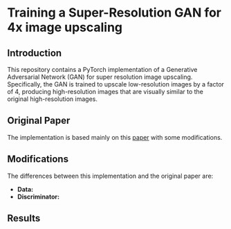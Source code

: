 # Training a Super-Resolution GAN for 4x image upscaling

## Introduction
This repository contains a PyTorch implementation of a Generative Adversarial Network (GAN) for super resolution image upscaling. Specifically, the GAN is trained to upscale low-resolution images by a factor of 4, producing high-resolution images that are visually similar to the original high-resolution images.

## Original Paper
The implementation is based mainly on this [paper](https://arxiv.org/abs/1609.04802v5) with some modifications.

## Modifications
The differences between this implementation and the original paper are:
- <b>Data:</b>
- <b>Discriminator:</b>

## Results
